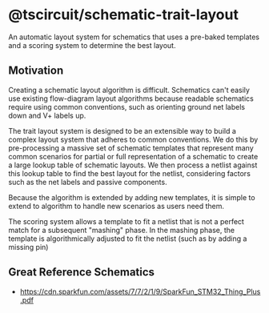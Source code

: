 # @tscircuit/schematic-trait-layout

An automatic layout system for schematics that uses a pre-baked templates and
a scoring system to determine the best layout.

## Motivation

Creating a schematic layout algorithm is difficult. Schematics can't easily
use existing flow-diagram layout algorithms because readable schematics require
using common conventions, such as orienting ground net labels down and V+
labels up.

The trait layout system is designed to be an extensible way to build a complex
layout system that adheres to common conventions. We do this by pre-processing a
massive set of schematic templates that represent many common scenarios for
partial or full representation of a schematic to create a large lookup table of
schematic layouts. We then process a netlist against this lookup table to find
the best layout for the netlist, considering factors such as the net labels and
passive components.

Because the algorithm is extended by adding new templates, it is simple to
extend to algorithm to handle new scenarios as users need them.

The scoring system allows a template to fit a netlist that is not a perfect
match for a subsequent "mashing" phase. In the mashing phase, the template is
algorithmically adjusted to fit the netlist (such as by adding a missing pin)

## Great Reference Schematics

- https://cdn.sparkfun.com/assets/7/7/2/1/9/SparkFun_STM32_Thing_Plus.pdf
